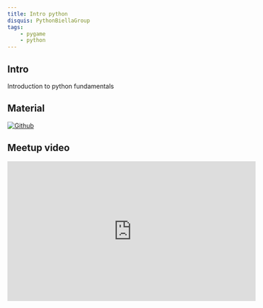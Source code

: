```yaml
---
title: Intro python
disquis: PythonBiellaGroup
tags:
    - pygame
    - python
---
```


## Intro

Introduction to python fundamentals

## Material

[![Github](https://img.shields.io/badge/GitHub-181717.svg?style=for-the-badge&logo=GitHub&logoColor=white)](https://github.com/PythonBiellaGroup/LearningPythonWithGames)

## Meetup video

<iframe width="560" height="315" src="https://www.youtube.com/embed/zjXXappgQak?si=_UvmN8erZt3DyxNM" title="YouTube video player" frameborder="0" allow="accelerometer; autoplay; clipboard-write; encrypted-media; gyroscope; picture-in-picture; web-share" allowfullscreen></iframe>